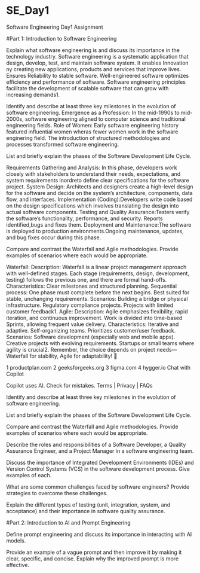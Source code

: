 # SE_Day1
Software Engineering Day1 Assignment

#Part 1: Introduction to Software Engineering

Explain what software engineering is and discuss its importance in the technology industry.
Software engineering is a systematic application that design, develop, test, and maintain software system. It enables Innovation ny creating new applications, products and services that improve lives.
Ensures Reliability to stable software.
Well-engineered software optimizes efficiency and performance of software.
Software engineering principles facilitate the development of scalable software that can grow with increasing demands1.

Identify and describe at least three key milestones in the evolution of software engineering.
Emergence as a Profession: In the mid-1990s to mid-2000s, software engineering aligned to computer science and traditional engineering fields.
Role of Women: Early software engineering history featured influential women wheras fewer women work in the software enginering field.
The introduction of structured methodologies and processes transformed software engineering.

List and briefly explain the phases of the Software Development Life Cycle.

Requirements Gathering and Analysis:
In this phase, developers work closely with stakeholders to understand their needs, expectations, and system requirements inordreto define clear specifications for the software project.
System Design: Architects and designers create a high-level design for the software and  decide on the system’s architecture, components, data flow, and interfaces.
Implementation (Coding):Developers write code based on the design specifications which involves translating the design into actual software components.
Testing and Quality Assurance:Testers verify the software’s functionality, performance, and security. Reports identified,bugs and fixes them.
Deployment and Maintenance:The software is deployed to production environments.Ongoing maintenance, updates, and bug fixes occur during this phase.

Compare and contrast the Waterfall and Agile methodologies. Provide examples of scenarios where each would be appropriate.

Waterfall:
Description: Waterfall is a linear project management approach with well-defined stages. Each stage (requirements, design, development, testing) follows the previous one, and there are formal hand-offs.
Characteristics:
Clear milestones and structured planning.
Sequential process: One phase must complete before the next begins.
Best suited for stable, unchanging requirements.
Scenarios:
Building a bridge or physical infrastructure.
Regulatory compliance projects.
Projects with limited customer feedback1.
Agile:
Description: Agile emphasizes flexibility, rapid iteration, and continuous improvement. Work is divided into time-based Sprints, allowing frequent value delivery.
Characteristics:
Iterative and adaptive.
Self-organizing teams.
Prioritizes customer/user feedback.
Scenarios:
Software development (especially web and mobile apps).
Creative projects with evolving requirements.
Startups or small teams where agility is crucial2.
Remember, the choice depends on project needs—Waterfall for stability, Agile for adaptability! 🚀

1
productplan.com
2
geeksforgeeks.org
3
figma.com
4
hygger.io
Chat with Copilot


Copilot uses AI. Check for mistakes.
Terms
|
Privacy
|
FAQs

Identify and describe at least three key milestones in the evolution of software engineering.


List and briefly explain the phases of the Software Development Life Cycle.


Compare and contrast the Waterfall and Agile methodologies. Provide examples of scenarios where each would be appropriate.


Describe the roles and responsibilities of a Software Developer, a Quality Assurance Engineer, and a Project Manager in a software engineering team.


Discuss the importance of Integrated Development Environments (IDEs) and Version Control Systems (VCS) in the software development process. Give examples of each.


What are some common challenges faced by software engineers? Provide strategies to overcome these challenges.


Explain the different types of testing (unit, integration, system, and acceptance) and their importance in software quality assurance.


#Part 2: Introduction to AI and Prompt Engineering


Define prompt engineering and discuss its importance in interacting with AI models.


Provide an example of a vague prompt and then improve it by making it clear, specific, and concise. Explain why the improved prompt is more effective.
